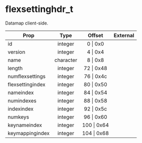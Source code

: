 # flexsettinghdr_t

Datamap client-side.

|Prop|Type|Offset|External|
|---|:-:|:-:|--:|
|id|integer|0 \| 0x0||
|version|integer|4 \| 0x4||
|name|character|8 \| 0x8||
|length|integer|72 \| 0x48||
|numflexsettings|integer|76 \| 0x4c||
|flexsettingindex|integer|80 \| 0x50||
|nameindex|integer|84 \| 0x54||
|numindexes|integer|88 \| 0x58||
|indexindex|integer|92 \| 0x5c||
|numkeys|integer|96 \| 0x60||
|keynameindex|integer|100 \| 0x64||
|keymappingindex|integer|104 \| 0x68||
